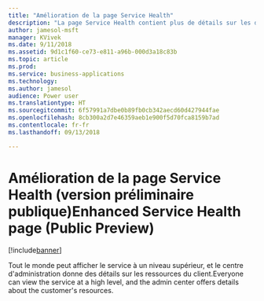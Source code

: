 ```yaml
---
title: "Amélioration de la page Service Health"
description: "La page Service Health contient plus de détails sur les différents aspects du service et va être localisée"
author: jamesol-msft
manager: KVivek
ms.date: 9/11/2018
ms.assetid: 9d1c1f60-ce73-e811-a96b-000d3a18c83b
ms.topic: article
ms.prod: 
ms.service: business-applications
ms.technology: 
ms.author: jamesol
audience: Power user
ms.translationtype: HT
ms.sourcegitcommit: 6f57991a7dbe0b89fb0cb342aecd60d427944fae
ms.openlocfilehash: 8cb300a2d7e46359aeb1e900f5d70fca8159b7ad
ms.contentlocale: fr-fr
ms.lasthandoff: 09/13/2018

---
```

# <a name="enhanced-service-health-page-public-preview"></a><span data-ttu-id="d2b94-103">Amélioration de la page Service Health (version préliminaire publique)</span><span class="sxs-lookup"><span data-stu-id="d2b94-103">Enhanced Service Health page (Public Preview)</span></span>


[!include[banner](../../includes/banner.md)]

<span data-ttu-id="d2b94-104">Tout le monde peut afficher le service à un niveau supérieur, et le centre d'administration donne des détails sur les ressources du client.</span><span class="sxs-lookup"><span data-stu-id="d2b94-104">Everyone can view the service at a high level, and the admin center offers details about the customer's resources.</span></span>

